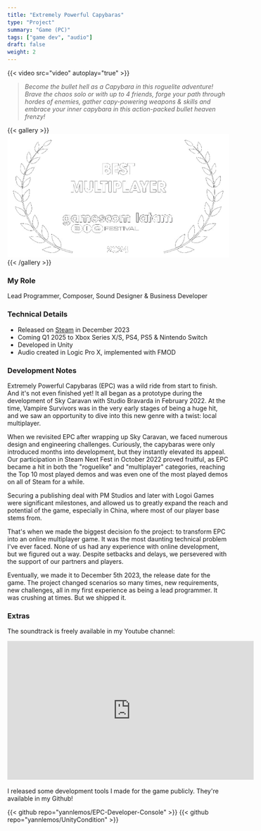 ```yaml
---
title: "Extremely Powerful Capybaras"
type: "Project"
summary: "Game (PC)"
tags: ["game dev", "audio"]
draft: false
weight: 2
---
```

{{< video src="video" autoplay="true" >}}

> *Become the bullet hell as a Capybara in this roguelite adventure! <br>Brave the chaos solo or with up to 4 friends, forge your path through hordes of enemies, gather capy-powering weapons & skills and embrace your inner capybara in this action-packed bullet heaven frenzy!*

{{< gallery >}}
  <img src="l1.png" class="grid-w60" />
{{< /gallery >}}

### My Role

Lead Programmer, Composer, Sound Designer & Business Developer 

### Technical Details

- Released on [Steam](https://store.steampowered.com/app/2089980/Extremely_Powerful_Capybaras/) in December 2023
- Coming Q1 2025 to Xbox Series X/S, PS4, PS5 & Nintendo Switch
- Developed in Unity
- Audio created in Logic Pro X, implemented with FMOD

### Development Notes

Extremely Powerful Capybaras (EPC) was a wild ride from start to finish. And it's not even finished yet! It all began as a prototype during the development of Sky Caravan with Studio Bravarda in February 2022. At the time, Vampire Survivors was in the very early stages of being a huge hit, and we saw an opportunity to dive into this new genre with a twist: local multiplayer.

When we revisited EPC after wrapping up Sky Caravan, we faced numerous design and engineering challenges. Curiously, the capybaras were only introduced months into development, but they instantly elevated its appeal. Our participation in Steam Next Fest in October 2022 proved fruitful, as EPC became a hit in both the "roguelike" and "multiplayer" categories, reaching the Top 10 most played demos and was even one of the most played demos on all of Steam for a while.

Securing a publishing deal with PM Studios and later with Logoi Games were significant milestones, and allowed us to greatly expand the reach and potential of the game, especially in China, where most of our player base stems from.

That's when we made the biggest decision fo the project: to transform EPC into an online multiplayer game. It was the most daunting technical problem I've ever faced. None of us had any experience with online development, but we figured out a way. Despite setbacks and delays, we persevered with the support of our partners and players.

Eventually, we made it to December 5th 2023, the release date for the game. The project changed scenarios so many times, new requirements, new challenges, all in my first experience as being a lead programmer. It was crushing at times. But we shipped it. 

### Extras

The soundtrack is freely available in my Youtube channel:

<iframe width="560" height="315" src="https://www.youtube.com/embed/videoseries?si=tGLGrV-7UALqmdWE&amp;list=PLixuMcs0TFeqnyWoggU6e0CLpxDyWfnXp" title="YouTube video player" frameborder="0" allow="accelerometer; autoplay; clipboard-write; encrypted-media; gyroscope; picture-in-picture; web-share" referrerpolicy="strict-origin-when-cross-origin" allowfullscreen></iframe>

I released some development tools I made for the game publicly. They're available in my Github!

{{< github repo="yannlemos/EPC-Developer-Console" >}}
{{< github repo="yannlemos/UnityCondition" >}}



